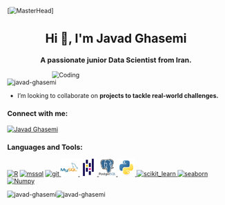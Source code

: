 [![MasterHead](https://t3.ftcdn.net/jpg/03/04/68/52/360_F_304685223_ttVGVAkC5JlfgEOTO8KYbN4tjnRqM715.jpg)]
<h1 align="center">Hi 👋, I'm Javad Ghasemi</h1>
<h3 align="center">A passionate junior Data Scientist from Iran.</h3>
<img align="right" alt="Coding" width="400" src="https://assets-global.website-files.com/5c19020c997c25514d17d86f/60c0d9460c02947666c0d70c_Data%20report.gif">

<p align="left"> <img src="https://komarev.com/ghpvc/?username=javad-ghasemi&label=Profile%20views&color=0e75b6&style=flat" alt="javad-ghasemi" /> </p>

- I’m looking to collaborate on **projects to tackle real-world challenges.**

<h3 align="left">Connect with me:</h3>
<p align="left">
<a href="linkedin.com/in/javad-ghasemi-b33064245" target="blank"><img align="center" src="https://www.svgrepo.com/show/448234/linkedin.svg" alt="Javad Ghasemi" height="30" width="40" /></a>
</p>

<h3 align="left">Languages and Tools:</h3>
<p align="left"> 
  <a href="https://en.wikipedia.org/wiki/R_(programming_language)" target="_blank" rel="noreferrer"> <img src="https://www.svgrepo.com/show/342153/r.svg" alt="R" width="40" height="40"/></a> 
  <a href="https://www.microsoft.com/en-us/sql-server" target="_blank" rel="noreferrer"> <img src="https://www.svgrepo.com/show/303229/microsoft-sql-server-logo.svg" alt="mssql" width="40" height="40"/></a> 
  <a href="https://git-scm.com/" target="_blank" rel="noreferrer"> <img src="https://www.vectorlogo.zone/logos/git-scm/git-scm-icon.svg" alt="git" width="40" height="40"/> </a> 
  <a href="https://www.mysql.com/" target="_blank" rel="noreferrer"> <img src="https://raw.githubusercontent.com/devicons/devicon/master/icons/mysql/mysql-original-wordmark.svg" alt="mysql" width="40" height="40"/> </a> 
  <a href="https://pandas.pydata.org/" target="_blank" rel="noreferrer"> <img src="https://raw.githubusercontent.com/devicons/devicon/2ae2a900d2f041da66e950e4d48052658d850630/icons/pandas/pandas-original.svg" alt="pandas" width="40" height="40"/> </a> 
  <a href="https://www.postgresql.org" target="_blank" rel="noreferrer"> <img src="https://raw.githubusercontent.com/devicons/devicon/master/icons/postgresql/postgresql-original-wordmark.svg" alt="postgresql" width="40" height="40"/> </a> 
  <a href="https://www.python.org" target="_blank" rel="noreferrer"> <img src="https://raw.githubusercontent.com/devicons/devicon/master/icons/python/python-original.svg" alt="python" width="40" height="40"/> </a> 
  <a href="https://scikit-learn.org/" target="_blank" rel="noreferrer"> <img src="https://upload.wikimedia.org/wikipedia/commons/0/05/Scikit_learn_logo_small.svg" alt="scikit_learn" width="40" height="40"/> </a> 
  <a href="https://seaborn.pydata.org/" target="_blank" rel="noreferrer"> <img src="https://seaborn.pydata.org/_images/logo-mark-lightbg.svg" alt="seaborn" width="40" height="40"/> </a> 
<a href="https://numpy.org/" target="_blank" rel="noreferrer"> <img src="https://www.svgrepo.com/show/354127/numpy.svg" alt="Numpy" width="40" height="40"/> </a> </p>

<p><img align="left" src="https://github-readme-stats.vercel.app/api/top-langs?username=javad-ghasemi&show_icons=true&locale=en&layout=compact" alt="javad-ghasemi" /></p>

<p><img align="left" src="https://github-readme-streak-stats.herokuapp.com/?user=javad-ghasemi&" alt="javad-ghasemi" /></p>

